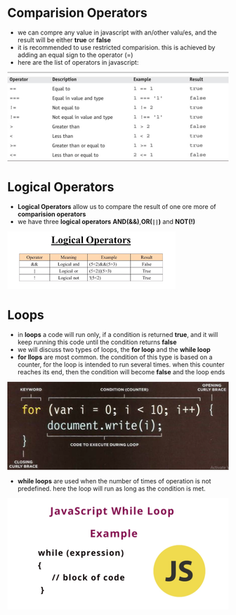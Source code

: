 # Comparision Operators  
* we can compre any value in javascript with an/other valu/es, and the result will be either **true** or **false**  
* it is recommended to use restricted comparision. this is achieved by adding an equal sign to the operator (=)
* here are the list of operators in javascript:  

![operators](ope.jpg)  
  
# Logical Operators  
* **Logical Operators** allow us to compare the result of one ore more of **comparision operators**  
* we have three **logical operators** **AND(&&)**,**OR(`||`)** and **NOT(!)**  

![LO](LO.png)  
  
# Loops
* in **loops** a code will run only, if a condition is returned **true**, and it will keep running this code until the condition returns **false**
* we will discuss two types of loops, the **for loop** and the **while loop**
* **for llops** are most common. the condition of this type is based on a counter, for the loop is intended to run several times. when this counter reaches its end, then the condition will become **false** and the loop ends  

![FL](for.png)  

* **while loops** are used when the number of times of operation is not predefined. here the loop will run as long as the condition is met.  

![while](while.jpeg)
